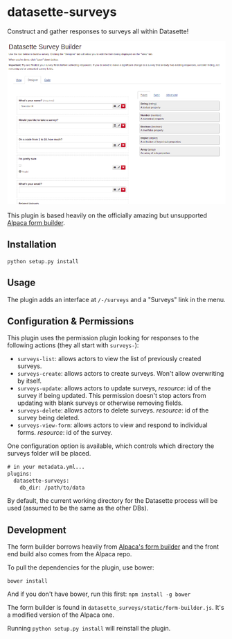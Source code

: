 # datasette-surveys

Construct and gather responses to surveys all within Datasette!

![Here's what the survey form builder looks like](https://github.com/next-LI/datasette-surveys/blob/main/screenshot.png)


This plugin is based heavily on the officially amazing but unsupported [Alpaca form builder](http://www.alpacajs.org/demos/form-builder/form-builder.html).

## Installation

    python setup.py install

## Usage

The plugin adds an interface at `/-/surveys` and a "Surveys" link in the menu.

## Configuration & Permissions

This plugin uses the permission plugin looking for responses to the following actions (they all start with `surveys-`):

- `surveys-list`: allows actors to view the list of previously created surveys.
- `surveys-create`: allows actors to create surveys. Won't allow overwriting by itself.
- `surveys-update`: allows actors to update surveys, _resource_: id of the survey if being updated. This permission doesn't stop actors from updating with blank surveys or otherwise removing fields.
- `surveys-delete`: allows actors to delete surveys. _resource_: id of the survey being deleted.
- `surveys-view-form`: allows actors to view and respond to individual forms. _resource_: id of the survey.

One configuration option is available, which controls which directory the surveys folder will be placed.

    # in your metadata.yml...
    plugins:
      datasette-surveys:
        db_dir: /path/to/data

By default, the current working directory for the Datasette process will be used (assumed to be the same as the other DBs).

## Development

The form builder borrows heavily from [Alpaca's form builder](http://www.alpacajs.org/demos/form-builder/form-builder.html) and the front end build also comes from the Alpaca repo.

To pull the dependencies for the plugin, use bower:

    bower install

And if you don't have bower, run this first: `npm install -g bower`

The form builder is found in `datasette_surveys/static/form-builder.js`. It's a modified version of the Alpaca one.

Running `python setup.py install` will reinstall the plugin.
